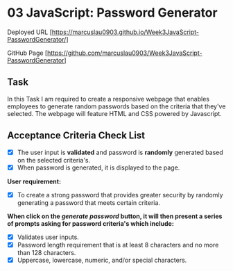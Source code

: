 # 03 JavaScript: Password Generator

Deployed URL [https://marcuslau0903.github.io/Week3JavaScript-PasswordGenerator/]

GitHub Page [https://github.com/marcuslau0903/Week3JavaScript-PasswordGenerator]

## Task 

In this Task I am required to create a responsive webpage that enables employees to generate random passwords based on the criteria that they've selected. The webpage will feature HTML and CSS powered by Javascript. 

## Acceptance Criteria Check List
- [x] The user input is **validated** and password is **randomly** generated based on the selected criteria's. 
- [x] When password is generated, it is displayed to the page.

**User requirement:**
- [x] To create a strong password that provides greater security by randomly generating a password that meets certain criteria. 

**When click on the *generate password* button, it will then present a series of prompts asking for password criteria's which include:**
- [x] Validates user inputs. 
- [x] Password length requirement that is at least 8 characters  and no more than 128 characters. 
- [x] Uppercase, lowercase, numeric, and/or special characters.